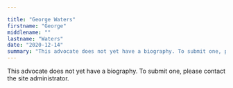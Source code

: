 ```yaml
---

title: "George Waters"
firstname: "George"
middlename: ""
lastname: "Waters"
date: "2020-12-14"
summary: "This advocate does not yet have a biography. To submit one, please contact the site administrator."
---
```

This advocate does not yet have a biography. To submit one, please contact the site administrator.

